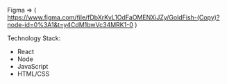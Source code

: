 Figma => ( https://www.figma.com/file/fDbXrKvL1OdFaOMENXiJZy/GoldFish-(Copy)?node-id=0%3A1&t=y4CdM1bwVc34MRK1-0 )

Technology Stack:
- React
- Node
- JavaScript
- HTML/CSS
